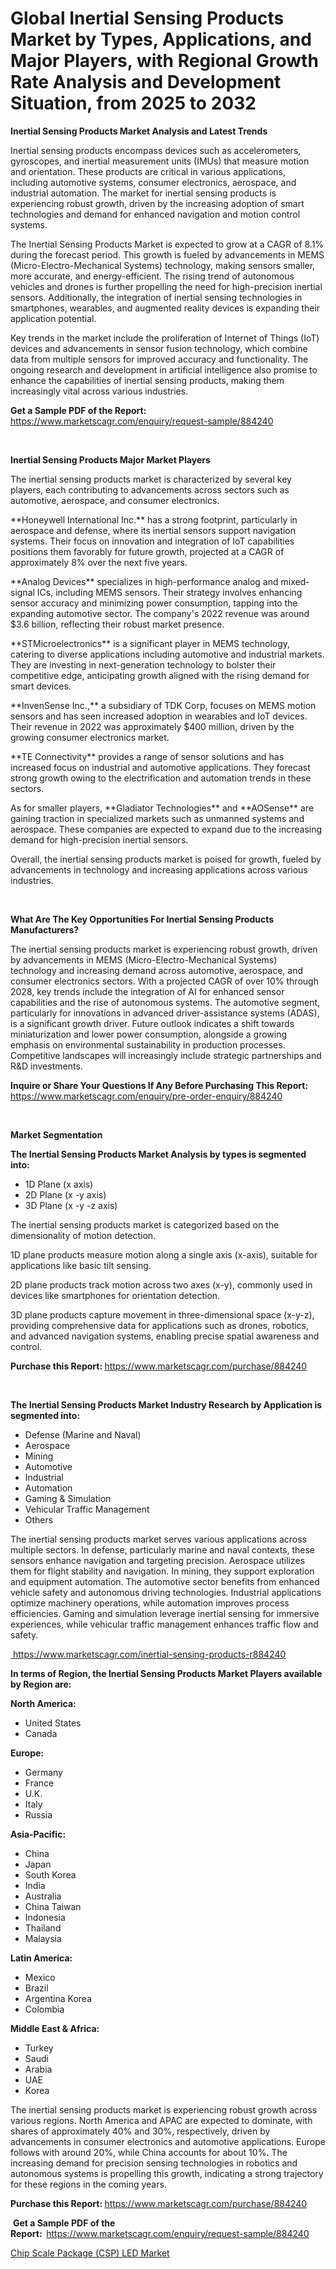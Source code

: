 <p><h1>Global Inertial Sensing Products Market by Types, Applications, and Major Players, with Regional Growth Rate Analysis and Development Situation, from 2025 to 2032</h1></p><p><strong>Inertial Sensing Products Market Analysis and Latest Trends</strong></p>
<p><p>Inertial sensing products encompass devices such as accelerometers, gyroscopes, and inertial measurement units (IMUs) that measure motion and orientation. These products are critical in various applications, including automotive systems, consumer electronics, aerospace, and industrial automation. The market for inertial sensing products is experiencing robust growth, driven by the increasing adoption of smart technologies and demand for enhanced navigation and motion control systems.</p><p>The Inertial Sensing Products Market is expected to grow at a CAGR of 8.1% during the forecast period. This growth is fueled by advancements in MEMS (Micro-Electro-Mechanical Systems) technology, making sensors smaller, more accurate, and energy-efficient. The rising trend of autonomous vehicles and drones is further propelling the need for high-precision inertial sensors. Additionally, the integration of inertial sensing technologies in smartphones, wearables, and augmented reality devices is expanding their application potential. </p><p>Key trends in the market include the proliferation of Internet of Things (IoT) devices and advancements in sensor fusion technology, which combine data from multiple sensors for improved accuracy and functionality. The ongoing research and development in artificial intelligence also promise to enhance the capabilities of inertial sensing products, making them increasingly vital across various industries.</p></p>
<p><strong>Get a Sample PDF of the Report:&nbsp;</strong> <a href="https://www.marketscagr.com/enquiry/request-sample/884240?utm_campaign=1166&utm_medium=2&utm_source=Github&utm_content=ia&utm_term=06042025&utm_id=inertial-sensing-products">https://www.marketscagr.com/enquiry/request-sample/884240</a></p>
<p>&nbsp;</p>
<p><strong>Inertial Sensing Products Major Market Players</strong></p>
<p><p>The inertial sensing products market is characterized by several key players, each contributing to advancements across sectors such as automotive, aerospace, and consumer electronics. </p><p>**Honeywell International Inc.** has a strong footprint, particularly in aerospace and defense, where its inertial sensors support navigation systems. Their focus on innovation and integration of IoT capabilities positions them favorably for future growth, projected at a CAGR of approximately 8% over the next five years.</p><p>**Analog Devices** specializes in high-performance analog and mixed-signal ICs, including MEMS sensors. Their strategy involves enhancing sensor accuracy and minimizing power consumption, tapping into the expanding automotive sector. The company's 2022 revenue was around $3.6 billion, reflecting their robust market presence.</p><p>**STMicroelectronics** is a significant player in MEMS technology, catering to diverse applications including automotive and industrial markets. They are investing in next-generation technology to bolster their competitive edge, anticipating growth aligned with the rising demand for smart devices.</p><p>**InvenSense Inc.,** a subsidiary of TDK Corp, focuses on MEMS motion sensors and has seen increased adoption in wearables and IoT devices. Their revenue in 2022 was approximately $400 million, driven by the growing consumer electronics market.</p><p>**TE Connectivity** provides a range of sensor solutions and has increased focus on industrial and automotive applications. They forecast strong growth owing to the electrification and automation trends in these sectors.</p><p>As for smaller players, **Gladiator Technologies** and **AOSense** are gaining traction in specialized markets such as unmanned systems and aerospace. These companies are expected to expand due to the increasing demand for high-precision inertial sensors.</p><p>Overall, the inertial sensing products market is poised for growth, fueled by advancements in technology and increasing applications across various industries.</p></p>
<p>&nbsp;</p>
<p><strong>What Are The Key Opportunities For Inertial Sensing Products Manufacturers?</strong></p>
<p><p>The inertial sensing products market is experiencing robust growth, driven by advancements in MEMS (Micro-Electro-Mechanical Systems) technology and increasing demand across automotive, aerospace, and consumer electronics sectors. With a projected CAGR of over 10% through 2028, key trends include the integration of AI for enhanced sensor capabilities and the rise of autonomous systems. The automotive segment, particularly for innovations in advanced driver-assistance systems (ADAS), is a significant growth driver. Future outlook indicates a shift towards miniaturization and lower power consumption, alongside a growing emphasis on environmental sustainability in production processes. Competitive landscapes will increasingly include strategic partnerships and R&D investments.</p></p>
<p><strong>Inquire or Share Your Questions If Any Before Purchasing This Report:</strong> <a href="https://www.marketscagr.com/enquiry/pre-order-enquiry/884240?utm_campaign=1166&utm_medium=2&utm_source=Github&utm_content=ia&utm_term=06042025&utm_id=inertial-sensing-products">https://www.marketscagr.com/enquiry/pre-order-enquiry/884240</a></p>
<p>&nbsp;</p>
<p><strong>Market Segmentation</strong></p>
<p><strong>The Inertial Sensing Products Market Analysis by types is segmented into:</strong></p>
<p><ul><li>1D Plane (x axis)</li><li>2D Plane (x -y axis)</li><li>3D Plane (x -y -z axis)</li></ul></p>
<p><p>The inertial sensing products market is categorized based on the dimensionality of motion detection. </p><p>1D plane products measure motion along a single axis (x-axis), suitable for applications like basic tilt sensing. </p><p>2D plane products track motion across two axes (x-y), commonly used in devices like smartphones for orientation detection. </p><p>3D plane products capture movement in three-dimensional space (x-y-z), providing comprehensive data for applications such as drones, robotics, and advanced navigation systems, enabling precise spatial awareness and control.</p></p>
<p><strong>Purchase this Report:&nbsp;</strong><a href="https://www.marketscagr.com/purchase/884240?utm_campaign=1166&utm_medium=2&utm_source=Github&utm_content=ia&utm_term=06042025&utm_id=inertial-sensing-products">https://www.marketscagr.com/purchase/884240</a></p>
<p>&nbsp;</p>
<p><strong>The Inertial Sensing Products Market Industry Research by Application is segmented into:</strong></p>
<p><ul><li>Defense (Marine and Naval)</li><li>Aerospace</li><li>Mining</li><li>Automotive</li><li>Industrial</li><li>Automation</li><li>Gaming & Simulation</li><li>Vehicular Traffic Management</li><li>Others</li></ul></p>
<p><p>The inertial sensing products market serves various applications across multiple sectors. In defense, particularly marine and naval contexts, these sensors enhance navigation and targeting precision. Aerospace utilizes them for flight stability and navigation. In mining, they support exploration and equipment automation. The automotive sector benefits from enhanced vehicle safety and autonomous driving technologies. Industrial applications optimize machinery operations, while automation improves process efficiencies. Gaming and simulation leverage inertial sensing for immersive experiences, while vehicular traffic management enhances traffic flow and safety.</p></p>
<p><a href="https://www.marketscagr.com/inertial-sensing-products-r884240?utm_campaign=1166&utm_medium=2&utm_source=Github&utm_content=ia&utm_term=06042025&utm_id=inertial-sensing-products">&nbsp;https://www.marketscagr.com/inertial-sensing-products-r884240</a></p>
<p><strong>In terms of Region, the Inertial Sensing Products Market Players available by Region are:</strong></p>
<p>
    <p> <strong> North America: </strong>
        <ul>
            <li>United States</li>
            <li>Canada</li>
        </ul>
        </p> 
    <p> <strong> Europe: </strong>
        <ul>
            <li>Germany</li>
            <li>France</li>
            <li>U.K.</li>
            <li>Italy</li>
            <li>Russia</li>
        </ul>
        </p> 
    <p> <strong> Asia-Pacific: </strong>
        <ul>
            <li>China</li>
            <li>Japan</li>
            <li>South Korea</li>
            <li>India</li>
            <li>Australia</li>
            <li>China Taiwan</li>
            <li>Indonesia</li>
            <li>Thailand</li>
            <li>Malaysia</li>
        </ul>
        </p> 
    <p> <strong> Latin America: </strong>
        <ul>
            <li>Mexico</li>
            <li>Brazil</li>
            <li>Argentina Korea</li>
            <li>Colombia</li>
        </ul>
        </p> 
    <p> <strong> Middle East & Africa: </strong>
        <ul>
            <li>Turkey</li>
            <li>Saudi</li>
            <li>Arabia</li>
            <li>UAE</li>
            <li>Korea</li>
        </ul>
    </p>
    </p>
<p><p>The inertial sensing products market is experiencing robust growth across various regions. North America and APAC are expected to dominate, with shares of approximately 40% and 30%, respectively, driven by advancements in consumer electronics and automotive applications. Europe follows with around 20%, while China accounts for about 10%. The increasing demand for precision sensing technologies in robotics and autonomous systems is propelling this growth, indicating a strong trajectory for these regions in the coming years.</p></p>
<p><strong>Purchase this Report: </strong><a href="https://www.marketscagr.com/purchase/884240?utm_campaign=1166&utm_medium=2&utm_source=Github&utm_content=ia&utm_term=06042025&utm_id=inertial-sensing-products">https://www.marketscagr.com/purchase/884240</a></p>
<p>&nbsp;<strong>Get a Sample PDF of the Report:&nbsp;&nbsp;</strong><a href="https://www.marketscagr.com/enquiry/request-sample/884240?utm_campaign=1166&utm_medium=2&utm_source=Github&utm_content=ia&utm_term=06042025&utm_id=inertial-sensing-products">https://www.marketscagr.com/enquiry/request-sample/884240</a></p>
<p><strong></strong></p>
<p><p><a href="https://github.com/willjis/Market-Research-Report-List-1/blob/main/chip-scale-package-csp-led-market.md?utm_campaign=1166&utm_medium=2&utm_source=Github&utm_content=ia&utm_term=06042025&utm_id=inertial-sensing-products">Chip Scale Package (CSP) LED Market</a></p></p>